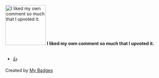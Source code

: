 <img src="https://my-badges.github.io/my-badges/self-upvote.png" alt="I liked my own comment so much that I upvoted it." title="I liked my own comment so much that I upvoted it." width="128">
<strong>I liked my own comment so much that I upvoted it.</strong>
<br><br>

* <a href="https://github.com/XcodesOrg/xcodes/issues/260">👍</a>


Created by <a href="https://github.com/my-badges/my-badges">My Badges</a>
